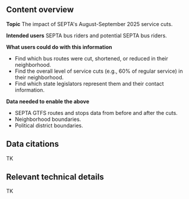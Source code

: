 ## Content overview

**Topic** The impact of SEPTA's August-September 2025 service cuts.

**Intended users** SEPTA bus riders and potential SEPTA bus riders.

**What users could do with this information** 

- Find which bus routes were cut, shortened, or reduced in their neighborhood.
- Find the overall level of service cuts (e.g., 60% of regular service) in their neighborhood.
- Find which state legislators represent them and their contact information.

**Data needed to enable the above** 

- SEPTA GTFS routes and stops data from before and after the cuts.
- Neighborhood boundaries.
- Political district boundaries.

## Data citations

TK

## Relevant technical details

TK
